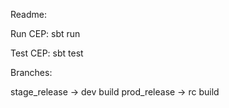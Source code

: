 Readme:

Run CEP:
sbt run

Test CEP:
sbt test

Branches:

stage_release -> dev build
prod_release -> rc build

